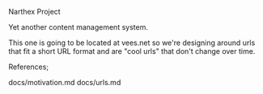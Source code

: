 Narthex Project

Yet another content management system.

This one is going to be located at vees.net so we're designing around 
urls that fit a short URL format and are "cool urls" that don't change 
over time.

References;

docs/motivation.md
docs/urls.md

